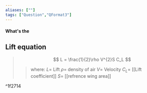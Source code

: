 ```yaml
---
aliases: [""]
tags: ["Question","QFormat3"]
---
```


#### What's the
## Lift equation
> $$ L = \frac{1}{2}\rho V^{2}S C_L $$ 
>> where:
>> $L =$ Lift
>> $\rho =$ density of air
>> $V =$  Velocity
>> $C_L=$ [[Lift coefficient]]
>> $S=$ [[refrence wing area]]

^1f2714
